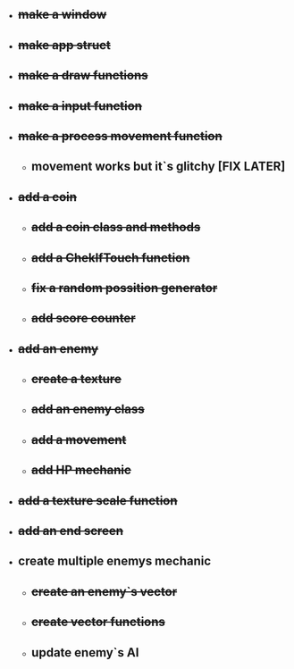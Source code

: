 - ## ~~make a window~~

- ## ~~make app struct~~
- ## ~~make a draw functions~~
- ## ~~make a input function~~
- ## ~~make a process movement function~~

  - ## movement works but it`s glitchy [FIX LATER]

- ## ~~add a coin~~

  - ## ~~add a coin class and methods~~
  - ## ~~add a ChekIfTouch function~~
  - ## ~~fix a random possition generator~~
  - ## ~~add score counter~~

- ## ~~add an enemy~~

  - ## ~~create a texture~~
  - ## ~~add an enemy class~~
  - ## ~~add a movement~~
  - ## ~~add HP mechanic~~

- ## ~~add a texture scale function~~

- ## ~~add an end screen~~

- ## create multiple enemys mechanic
  - ## ~~create an enemy`s vector~~
  - ## ~~create vector functions~~
  - ## update enemy`s AI
